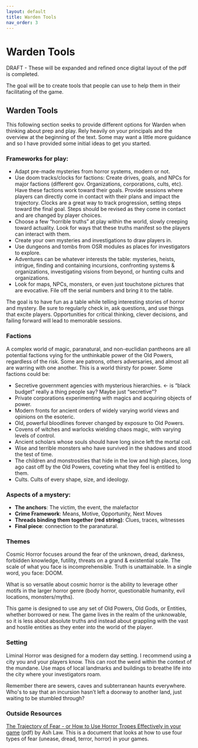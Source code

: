 ```yaml
---
layout: default
title: Warden Tools
nav_order: 3
---
```


# Warden Tools
DRAFT - These will be expanded and refined once digital layout of the pdf is completed.

The goal will be to create tools that people can use to help them in their facilitating of the game.

## Warden Tools
This following section seeks to provide different options for Warden when thinking about prep and play. Rely heavily on your principals and the overview at the beginning of the text. Some may want a little more guidance and so I have provided some initial ideas to get you started.

### Frameworks for play:
- Adapt pre-made mysteries from horror systems, modern or not.
- Use doom tracks/clocks for factions: Create drives, goals, and NPCs for major factions (different gov. Organizations, corporations, cults, etc). Have these factions work toward their goals. Provide sessions where players can directly come in contact with their plans and impact the trajectory. Clocks are a great way to track progression, setting steps toward the final goal. Steps should be revised as they come in contact and are changed by player choices.
- Choose a few “horrible truths” at play within the world, slowly creeping toward actuality. Look for ways that these truths manifest so the players can interact with them.
- Create your own mysteries and investigations to draw players in.
- Use dungeons and tombs from OSR modules as places for investigators to explore.
- Adventures can be whatever interests the table: mysteries, heists, intrigue, finding and containing incursions, confronting systems & organizations, investigating visions from beyond, or hunting cults and organizations.
- Look for maps, NPCs, monsters, or even just touchstone pictures that are evocative. File off the serial numbers and bring it to the table.

The goal is to have fun as a table while  telling  interesting stories of horror and mystery. Be sure to regularly check in, ask questions, and use things that excite players. Opportunities for critical thinking, clever decisions, and failing forward will lead to memorable sessions.

### Factions
A complex world of magic, paranatural, and non-euclidian pantheons are all potential factions vying for the unthinkable power of the Old Powers, regardless of the risk. Some are patrons, others adversaries, and almost all are warring with one another. This is a world thirsty for power. Some factions could be:
- Secretive government agencies with mysterious hierarchies. <- is “black budget” really a thing people say? Maybe just “secretive”?
- Private corporations experimenting with magics and acquiring objects of power.
- Modern fronts for ancient orders of widely varying world views and opinions on the esoteric.
- Old, powerful bloodlines forever changed by exposure to Old Powers.
- Covens of witches and warlocks wielding chaos magic, with varying levels of control.
- Ancient scholars whose souls should have long since left the mortal coil.
- Wise and terrible monsters  who have survived in the shadows and stood the test of time.
- The children and monstrosities that hide in the low and high places, long ago cast off by the Old Powers, coveting what they feel is entitled to them.
- Cults.  Cults of every shape, size, and ideology.

### Aspects of a mystery:
- **The anchors**: The victim, the event, the malefactor
- **Crime Framework**: Means, Motive, Opportunity, Next Moves
- **Threads binding them together (red string)**: Clues, traces, witnesses
- **Final piece**: connection to the paranatural.

### Themes
Cosmic Horror focuses around the fear of the unknown, dread, darkness, forbidden knowledge, futility, threats on a grand & existential scale. The scale of what you face is incomprehensible. Truth is unattainable. In a single word, you face: DOOM.

What is so versatile about cosmic horror is the ability to leverage other motifs in the larger horror genre (body horror, questionable humanity, evil locations, monsters/myths).

This game is designed to use any set of Old Powers, Old Gods, or Entities, whether borrowed or new. The game lives in the realm of the unknowable, so it is less about absolute truths and instead about grappling  with the vast and hostile entities as they enter into the world of the player.

### Setting
Liminal Horror was designed for a modern day setting. I recommend using a city you and your players know. This can root the weird within the context of the mundane. Use maps of local landmarks and buildings to breathe life into the city where your investigators roam.

Remember there are sewers, caves and subterranean haunts everywhere. Who's to say that an incursion hasn’t left a doorway to another land, just waiting to be stumbled through?

### Outside Resources
[The Trajectory of Fear - or How to Use Horror Tropes Effectively in your game](https://img.fireden.net/tg/image/1453/84/1453840962349.pdf) (pdf) by Ash Law. This is a document that looks at how to use four types of fear (unease, dread, terror, horror) in your games.
